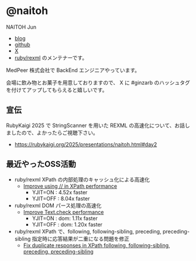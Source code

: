 # @naitoh

NAITOH Jun

- [blog](https://naitoh.hatenablog.com/)
- [github](https://github.com/naitoh)
- [X](https://twitter.com/naitoh)
- [ruby/rexml](https://github.com/ruby/rexml/) のメンテナーです。

MedPeer 株式会社で BackEnd エンジニアやっています。

会場に飲み物とお菓子を用意しておりますので、 X に #ginzarb のハッシュタグを付けてアップしてもらえると嬉しいです。

## 宣伝

RubyKaigi 2025 で StringScanner を用いた REXML の高速化について、お話しましたので、よかったらご視聴下さい。

- https://rubykaigi.org/2025/presentations/naitoh.html#day2

## 最近やったOSS活動

  - ruby/rexml XPath の内部処理のキャッシュ化による高速化
    - [Improve using // in XPath performance](https://github.com/ruby/rexml/pull/249)      
      - YJIT=ON : 4.52x faster
      - YJIT=OFF : 8.04x faster
  - ruby/rexml DOM パース処理の高速化
    - [Improve Text.check performance](https://github.com/ruby/rexml/pull/256)
      - YJIT=ON : dom: 1.11x faster
      - YJIT=OFF : dom: 1.20x faster
  - ruby/rexml XPath で、following, following-sibling, preceding, preceding-sibling 指定時に応答結果が二重になる問題を修正
    - [Fix duplicate responses in XPath following, following-sibling, preceding, preceding-sibling](https://github.com/ruby/rexml/pull/255)

